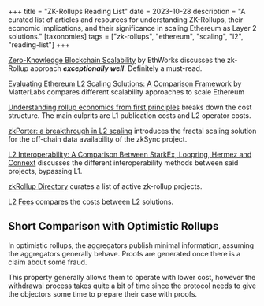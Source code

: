 +++
title = "ZK-Rollups Reading List"
date = 2023-10-28
description = "A curated list of articles and resources for understanding ZK-Rollups, their economic implications, and their significance in scaling Ethereum as Layer 2 solutions."
[taxonomies]
tags = ["zk-rollups", "ethereum", "scaling", "l2", "reading-list"]
+++

[Zero-Knowledge Blockchain Scalability](https://ethworks.io/assets/download/zero-knowledge-blockchain-scaling-ethworks.pdf) by EthWorks discusses the zk-Rollup approach ***exceptionally well***. Definitely a must-read.

[Evaluating Ethereum L2 Scaling Solutions: A Comparison Framework](https://blog.matter-labs.io/evaluating-ethereum-l2-scaling-solutions-a-comparison-framework-b6b2f410f955) by MatterLabs compares different scalability approaches to scale Ethereum

[Understanding rollup economics from first principles](https://barnabe.substack.com/p/understanding-rollup-economics-from?s=r) breaks down the cost structure. The main culprits are L1 publication costs and L2 operator costs.

[zkPorter: a breakthrough in L2 scaling](https://blog.matter-labs.io/zkporter-a-breakthrough-in-l2-scaling-ed5e48842fbf) introduces the fractal scaling solution for the off-chain data availability of the zkSync project.

[L2 Interoperability: A Comparison Between StarkEx, Loopring, Hermez and Connext](https://medium.com/@sin7y/l2-interoperability-a-comparison-between-starkex-loopring-hermezdand-connext-33fa3e720c94) discusses the different interoperability methods between said projects, bypassing L1.

[zkRollup Directory](https://www.zkrollups.xyz/) curates a list of active zk-rollup projects.

[L2 Fees](https://l2fees.info/) compares the costs between L2 solutions.


## Short Comparison with Optimistic Rollups
In optimistic rollups, the aggregators publish minimal information, assuming the aggregators generally behave. Proofs are generated once there is a claim about some fraud.

This property generally allows them to operate with lower cost, however the withdrawal process takes quite a bit of time since the protocol needs to give the objectors some time to prepare their case with proofs.
